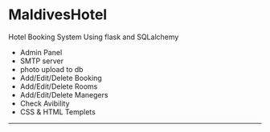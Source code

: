 # MaldivesHotel
Hotel Booking System Using flask and SQLalchemy
- Admin Panel
- SMTP server
- photo upload to db
- Add/Edit/Delete Booking 
- Add/Edit/Delete Rooms
- Add/Edit/Delete Manegers 
- Check Avibility 
- CSS & HTML Templets 
-------------------------------------------------------
